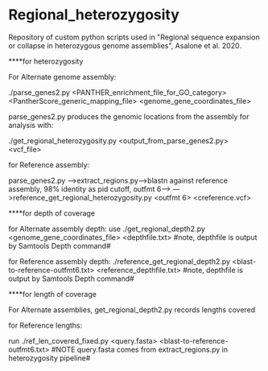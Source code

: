 # Regional_heterozygosity
Repository of custom python scripts used in "Regional sequence expansion or collapse in heterozygous genome assemblies", Asalone et al. 2020.

****for heterozygosity

For Alternate genome assembly:

./parse_genes2.py <PANTHER_enrichment_file_for_GO_category> <PantherScore_generic_mapping_file> <genome_gene_coordinates_file>

parse_genes2.py produces the genomic locations from the assembly for analysis with:

./get_regional_heterozygosity.py <output_from_parse_genes2.py> <vcf_file>

 
for Reference assembly:

parse_genes2.py —>extract_regions.py—>blastn against reference assembly, 98% identity as pid cutoff, outfmt 6—>
—>reference_get_regional_heterozygosity.py <outfmt 6> <creference.vcf>


****for depth of coverage

for Alternate assembly depth: use ./get_regional_depth2.py <genome_gene_coordinates_file> <depthfile.txt>
#note, depthfile is output by Samtools Depth command#

for Reference assembly depth: ./reference_get_regional_depth2.py <blast-to-reference-outfmt6.txt> <reference_depthfile.txt>
#note, depthfile is output by Samtools Depth command#

****for length of coverage

For Alternate assemblies, get_regional_depth2.py records lengths covered

for Reference lengths:

run ./ref_len_covered_fixed.py <query.fasta> <blast-to-reference-outfmt6.txt> 
 #NOTE query.fasta comes from extract_regions.py in heterozygosity pipeline#

